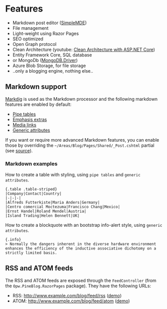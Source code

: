 # Features

- Markdown post editor ([SimpleMDE](https://simplemde.com/))
- File management
- Light-weight using Razor Pages
- SEO optimized
- Open Graph protocol
- Clean Architecture (youtube: [Clean Architecture with ASP.NET Core](https://youtu.be/_lwCVE_XgqI))
- Entity Framework Core, SQL database
- or MongoDb ([MongoDB.Driver](https://www.nuget.org/packages/mongodb.driver))
- Azure Blob Storage, for file storage
- ..only a blogging engine, nothing else..

## Markdown support
[Markdig](https://github.com/xoofx/markdig) is used as the Markdown processor and the following markdown features are enabled by default:

- [Pipe tables](https://github.com/xoofx/markdig/blob/master/src/Markdig.Tests/Specs/PipeTableSpecs.md)
- [Emphasis extras](https://github.com/xoofx/markdig/blob/master/src/Markdig.Tests/Specs/EmphasisExtraSpecs.md)
- [Media links](https://github.com/xoofx/markdig/blob/master/src/Markdig.Tests/Specs/MediaSpecs.md)
- [Generic attributes](https://github.com/xoofx/markdig/blob/master/src/Markdig.Tests/Specs/GenericAttributesSpecs.md)

If you want or require more advanced Markdown features, you can enable those by overriding the `~/Areas/Blog/Pages/Shared/_Post.cshtml` partial (see [source](https://github.com/ofpinewood/pineblog/blob/master/src/Opw.PineBlog.RazorPages/Areas/Blog/Pages/Shared/_Post.cshtml)).

### Markdown examples
How to create a table with styling, using `pipe tables` and `generic attributes`.

```
{.table .table-striped}
|Company|Contact|Country|
|-|-|-|
|Alfreds Futterkiste|Maria Anders|Germany|
|Centro comercial Moctezuma|Francisco Chang|Mexico|
|Ernst Handel|Roland Mendel|Austria|
|Island Trading|Helen Bennett|UK|
```

How to create a blockquote with an bootstrap info-alert style, using `generic attributes`.

```
{.info}
> Normally the dangers inherent in the diverse hardware environment enhances the efficiency of the inductive associative dichotomy on a strictly limited basis.
```

## RSS and ATOM feeds
The RSS and ATOM feeds are exposed through the `FeedController` (from the `Opw.PineBlog.RazorPages` package). They have the following URLs:

- RSS: http://www.example.com/blog/feed/rss ([demo](https://pineblog.azurewebsites.net/blog/feed/rss))
- ATOM: http://www.example.com/blog/feed/atom ([demo](https://pineblog.azurewebsites.net/blog/feed/atom))
